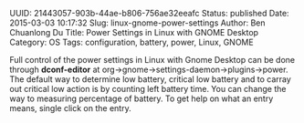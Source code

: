 UUID: 21443057-903b-44ae-b806-756ae32eeafc
Status: published
Date: 2015-03-03 10:17:32
Slug: linux-gnome-power-settings
Author: Ben Chuanlong Du
Title: Power Settings in Linux with GNOME Desktop
Category: OS
Tags: configuration, battery, power, Linux, GNOME

Full control of the power settings in Linux with Gnome Desktop can be done through 
**dconf-editor** at org->gnome->settings-daemon->plugins->power.
The default way to determine low battery, critical low battery and to carray out 
critical low action is by counting left battery time. 
You can change the way to measuring percentage of battery. 
To get help on what an entry means, single click on the entry. 
